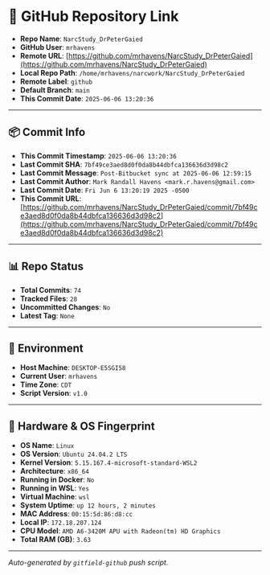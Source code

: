 # 🔗 GitHub Repository Link

- **Repo Name**: `NarcStudy_DrPeterGaied`
- **GitHub User**: `mrhavens`
- **Remote URL**: [https://github.com/mrhavens/NarcStudy_DrPeterGaied](https://github.com/mrhavens/NarcStudy_DrPeterGaied)
- **Local Repo Path**: `/home/mrhavens/narcwork/NarcStudy_DrPeterGaied`
- **Remote Label**: `github`
- **Default Branch**: `main`
- **This Commit Date**: `2025-06-06 13:20:36`

---

## 📦 Commit Info

- **This Commit Timestamp**: `2025-06-06 13:20:36`
- **Last Commit SHA**: `7bf49ce3aed8d0f0da8b44dbfca136636d3d98c2`
- **Last Commit Message**: `Post-Bitbucket sync at 2025-06-06 12:59:15`
- **Last Commit Author**: `Mark Randall Havens <mark.r.havens@gmail.com>`
- **Last Commit Date**: `Fri Jun 6 13:20:19 2025 -0500`
- **This Commit URL**: [https://github.com/mrhavens/NarcStudy_DrPeterGaied/commit/7bf49ce3aed8d0f0da8b44dbfca136636d3d98c2](https://github.com/mrhavens/NarcStudy_DrPeterGaied/commit/7bf49ce3aed8d0f0da8b44dbfca136636d3d98c2)

---

## 📊 Repo Status

- **Total Commits**: `74`
- **Tracked Files**: `28`
- **Uncommitted Changes**: `No`
- **Latest Tag**: `None`

---

## 🧭 Environment

- **Host Machine**: `DESKTOP-E5SGI58`
- **Current User**: `mrhavens`
- **Time Zone**: `CDT`
- **Script Version**: `v1.0`

---

## 🧬 Hardware & OS Fingerprint

- **OS Name**: `Linux`
- **OS Version**: `Ubuntu 24.04.2 LTS`
- **Kernel Version**: `5.15.167.4-microsoft-standard-WSL2`
- **Architecture**: `x86_64`
- **Running in Docker**: `No`
- **Running in WSL**: `Yes`
- **Virtual Machine**: `wsl`
- **System Uptime**: `up 12 hours, 2 minutes`
- **MAC Address**: `00:15:5d:86:d8:cc`
- **Local IP**: `172.18.207.124`
- **CPU Model**: `AMD A6-3420M APU with Radeon(tm) HD Graphics`
- **Total RAM (GB)**: `3.63`

---

_Auto-generated by `gitfield-github` push script._
